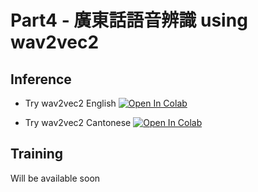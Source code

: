 # Part4 - 廣東話語音辨識 using wav2vec2

## Inference
* Try wav2vec2 English
[![Open In Colab](https://colab.research.google.com/assets/colab-badge.svg)](https://colab.research.google.com/github/scottykwok/cantonese-selfish-project/blob/master/Part4_wav2vec2/Run_wav2vec2_English.ipynb)

* Try wav2vec2 Cantonese
[![Open In Colab](https://colab.research.google.com/assets/colab-badge.svg)](https://colab.research.google.com/github/scottykwok/cantonese-selfish-project/blob/master/Part4_wav2vec2/Run_wav2vec2_Cantonese.ipynb)


## Training
Will be available soon

